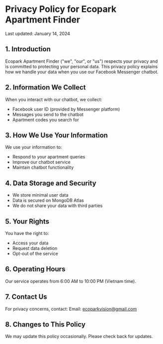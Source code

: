 # Privacy Policy for Ecopark Apartment Finder

Last updated: January 14, 2024

## 1. Introduction

Ecopark Apartment Finder ("we", "our", or "us") respects your privacy and is committed to protecting your personal data. This privacy policy explains how we handle your data when you use our Facebook Messenger chatbot.

## 2. Information We Collect

When you interact with our chatbot, we collect:
- Facebook user ID (provided by Messenger platform)
- Messages you send to the chatbot
- Apartment codes you search for

## 3. How We Use Your Information

We use your information to:
- Respond to your apartment queries
- Improve our chatbot service
- Maintain chatbot functionality

## 4. Data Storage and Security

- We store minimal user data
- Data is secured on MongoDB Atlas
- We do not share your data with third parties

## 5. Your Rights

You have the right to:
- Access your data
- Request data deletion
- Opt-out of the service

## 6. Operating Hours

Our service operates from 6:00 AM to 10:00 PM (Vietnam time).

## 7. Contact Us

For privacy concerns, contact:
Email: ecoparkvision@gmail.com

## 8. Changes to This Policy

We may update this policy occasionally. Please check back for updates.
